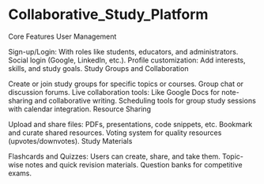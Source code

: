 # Collaborative_Study_Platform

Core Features
User Management

Sign-up/Login: With roles like students, educators, and administrators.
Social login (Google, LinkedIn, etc.).
Profile customization: Add interests, skills, and study goals.
Study Groups and Collaboration

Create or join study groups for specific topics or courses.
Group chat or discussion forums.
Live collaboration tools: Like Google Docs for note-sharing and collaborative writing.
Scheduling tools for group study sessions with calendar integration.
Resource Sharing

Upload and share files: PDFs, presentations, code snippets, etc.
Bookmark and curate shared resources.
Voting system for quality resources (upvotes/downvotes).
Study Materials

Flashcards and Quizzes: Users can create, share, and take them.
Topic-wise notes and quick revision materials.
Question banks for competitive exams.
